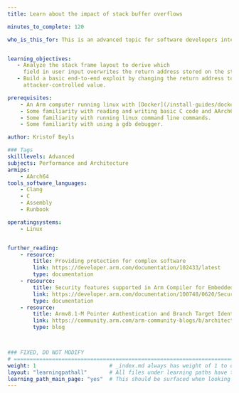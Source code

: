 ```yaml
---
title: Learn about the impact of stack buffer overflows

minutes_to_complete: 120

who_is_this_for: This is an advanced topic for software developers interested in understanding how memory vulnerability-based exploits work on AArch64 and how to defend against them.


learning_objectives: 
   - Analyze the stack frame layout to derive which
     field in user input overwrites the return address stored on the stack.
   - Build a basic end-to-end exploit by changing the return address to an
     attacker-controlled value.

prerequisites:
    - An Arm computer running linux with [Docker](/install-guides/docker/) installed.
    - Some familiarity with reading and writing basic C code and AArch64 assembly code.
    - Some familiarity with running linux command line commands.
    - Some familiarity with using a gdb debugger.

author: Kristof Beyls

### Tags
skilllevels: Advanced
subjects: Performance and Architecture
armips:
    - AArch64
tools_software_languages:
    - Clang
    - C
    - Assembly
    - Runbook

operatingsystems:
    - Linux


further_reading:
    - resource:
        title: Providing protection for complex software 
        link: https://developer.arm.com/documentation/102433/latest
        type: documentation
    - resource:
        title: Security features supported in Arm Compiler for Embedded
        link: https://developer.arm.com/documentation/100748/0620/Security-features-supported-in-Arm-Compiler-for-Embedded
        type: documentation
    - resource:
        title: Armv8.1-M Pointer Authentication and Branch Target Identification (PACBTI) Extension
        link: https://community.arm.com/arm-community-blogs/b/architectures-and-processors-blog/posts/armv8-1-m-pointer-authentication-and-branch-target-identification-extension
        type: blog



### FIXED, DO NOT MODIFY
# ================================================================================
weight: 1                       # _index.md always has weight of 1 to order correctly
layout: "learningpathall"       # All files under learning paths have this same wrapper
learning_path_main_page: "yes"  # This should be surfaced when looking for related content. Only set for _index.md of learning path content.
---
```

